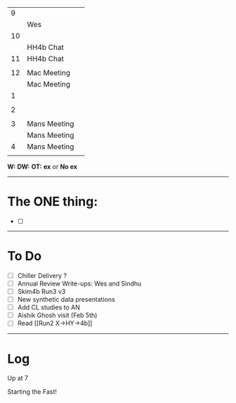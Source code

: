 
|     |              |     |
| --- | ------------ | --- |
| 9   |              |     |
|     | Wes          |     |
| 10  |              |     |
|     | HH4b Chat    |     |
| 11  | HH4b Chat    |     |
|     |              |     |
| 12  | Mac Meeting  |     |
|     | Mac Meeting  |     |
| 1   |              |     |
|     |              |     |
| 2   |              |     |
|     |              |     |
| 3   | Mans Meeting |     |
|     | Mans Meeting |     |
| 4   | Mans Meeting |     |
|     |              |     |

**W:**
**DW:**
**OT:**
**ex** or **No ex**

---
# The ONE thing: 
- [ ] 

---
# To Do

- [ ] Chiller Delivery ?
- [ ] Annual Review Write-ups: Wes and Sindhu
- [ ] Skim4b Run3 v3
- [ ] New  synthetic data presentations
- [ ] Add CL studies to AN
- [ ] Aishik Ghosh visit (Feb 5th)
- [ ]  Read [[Run2 X->HY->4b]]

---

# Log

Up at 7

Starting the Fast!

